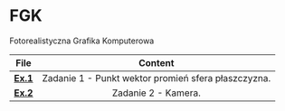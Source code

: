 # FGK
Fotorealistyczna Grafika Komputerowa

File | Content | 
:---:  | :---: |
[**Ex.1**](https://github.com/Tosiaalwayssmile/FGK/tree/main/Ex.1) | Zadanie 1 - Punkt wektor promień sfera płaszczyzna. |
[**Ex.2**](https://github.com/Tosiaalwayssmile/FGK/tree/main/Ex.2) | Zadanie 2 - Kamera. |
